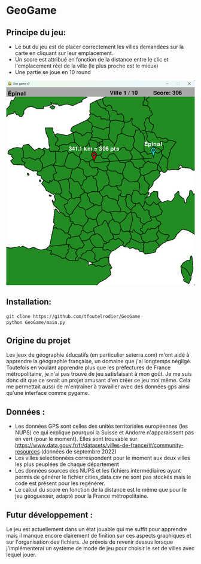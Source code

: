 # GeoGame

## Principe du jeu:
- Le but du jeu est de placer correctement les villes demandées sur la carte en cliquant sur leur emplacement.
- Un score est attribué en fonction de la distance entre le clic et l'emplacement réel de la ville (le plus proche est le mieux)
- Une partie se joue en 10 round

![GeoGame Screenshot](data/GeoGame_screenshot.png)


## Installation:
```
git clone https://github.com/tfoutelrodier/GeoGame
python GeoGame/main.py 
```

## Origine du projet

Les jeux de géographie éducatifs (en particulier seterra.com) m'ont aidé à apprendre la géographie française, un domaine que j'ai longtemps négligé.
Toutefois en voulant apprendre plus que les préfectures de France métropolitaine, je n'ai pas trouvé de jeu satisfaisant à mon goût. 
Je me suis donc dit que ce serait un projet amusant d'en créer ce jeu moi même. 
Cela me permettait aussi de m'entrainer à travailler avec des données gps ainsi qu'une interface comme pygame.

## Données : 
- Les données GPS sont celles des unités territoriales européennes (les NUPS) ce qui explique pourquoi la Suisse et Andorre n'apparaissent pas en vert (pour le moment). 
Elles sont trouvable sur https://www.data.gouv.fr/fr/datasets/villes-de-france/#/community-resources (données de septembre 2022)
- Les villes selectionnées correspondent pour le moment aux deux villes les plus peuplées de chaque département
- Les données sources des NUPS et les fichiers intermédiaires ayant permis de générer le fichier cities_data.csv ne sont pas stockés mais le code est présent pour les regénérer.
- Le calcul du score en fonction de la distance est le même que pour le jeu geoguesser, adapté pour la France métropolitaine.

## Futur développement :
Le jeu est actuellement dans un état jouable qui me suffit pour apprendre mais il manque encore clairement de finition sur ces aspects graphiques et sur l'organisation des fichiers. 
Je prévois de revenir dessus lorsque j'implémenterai un système de mode de jeu pour choisir le set de villes avec lequel jouer.